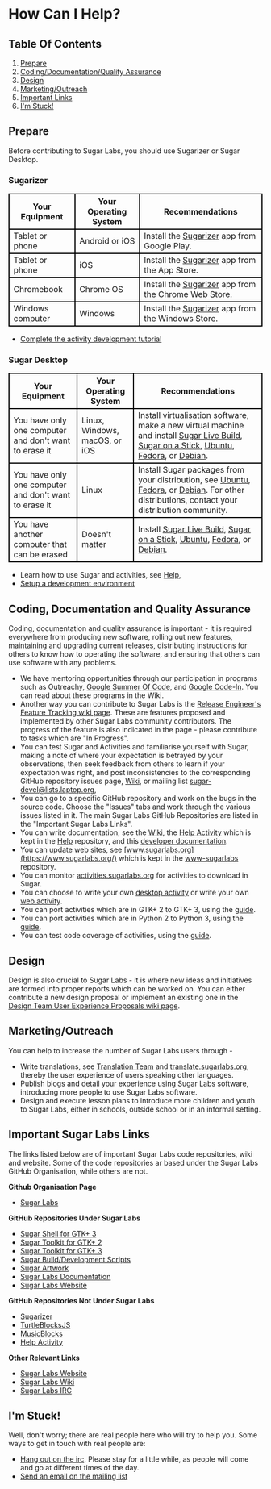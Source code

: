 # How Can I Help?
## Table Of Contents
1.  [Prepare](#PREPARE)
2.  [Coding/Documentation/Quality Assurance](#OUTREACHY-GSOC)
3.  [Design](#DESIGN-TEAM)
4.  [Marketing/Outreach](#MARKETING-OUTREACH)
5.  [Important Links](#IMPORTANT-LINKS)
5.  [I'm Stuck!](#IM-STUCK)

## <a name="PREPARE"></a> Prepare
Before contributing to Sugar Labs, you should use Sugarizer or Sugar Desktop.

### Sugarizer

<table style="width:100%; border-collapse:collapse">
  <tbody><tr>
    <th style="border: 2px black solid">Your Equipment</th>
    <th style="border: 2px black solid">Your Operating System</th> 
    <th style="border: 2px black solid">Recommendations</th>
  </tr>
  <tr>
    <td style="border: 2px black solid">Tablet or phone</td>
    <td style="border: 2px black solid">Android or iOS</td> 
    <td style="border: 2px black solid">Install the <a href="https://sugarizer.org/">Sugarizer</a> app from Google Play.</td>
  </tr>
  <tr>
    <td style="border: 2px black solid">Tablet or phone</td>
    <td style="border: 2px black solid">iOS</td> 
    <td style="border: 2px black solid">Install the <a href="https://sugarizer.org/">Sugarizer</a> app from the App Store.</td>
  </tr>
  <tr>
    <td style="border: 2px black solid">Chromebook</td>
    <td style="border: 2px black solid">Chrome OS</td> 
   <td style="border: 2px black solid">Install the <a href="https://sugarizer.org/">Sugarizer</a> app from the Chrome Web Store.</td>
  </tr>
  <tr>
    <td style="border: 2px black solid">Windows computer</td>
    <td style="border: 2px black solid">Windows</td> 
    <td style="border: 2px black solid">Install the <a href="https://sugarizer.org/">Sugarizer</a> app from the Windows Store.</td>
  </tr>
</tbody></table>

  * [Complete the activity development tutorial](https://github.com/llaske/sugarizer/blob/master/docs/tutorial.md)
 

### Sugar Desktop

<table style="width:100%; border-collapse:collapse">
  <tr>
    <th style="border: 2px black solid">Your Equipment</th>
    <th style="border: 2px black solid">Your Operating System</th> 
    <th style="border: 2px black solid">Recommendations</th>
  </tr>
  <tr>
    <td style="border: 2px black solid">You have only one computer and don't want to erase it</td>
    <td style="border: 2px black solid">Linux, Windows, macOS, or iOS</td> 
    <td style="border: 2px black solid">Install virtualisation software, make a new virtual machine and install <a href="https://wiki.sugarlabs.org/go/Live_Build">Sugar Live Build</a>, <a href="https://wiki.sugarlabs.org/go/SoaS">Sugar on a Stick</a>, <a href="https://wiki.sugarlabs.org/go/Ubuntu">Ubuntu</a>, <a href="https://wiki.sugarlabs.org/go/Fedora">Fedora</a>, or <a href="https://wiki.sugarlabs.org/go/Debian">Debian</a>.</td>
  </tr>
  <tr>
    <td style="border: 2px black solid">You have only one computer and don't want to erase it</td>
    <td style="border: 2px black solid">Linux</td> 
    <td style="border: 2px black solid">Install Sugar packages from your distribution, see <a href="https://wiki.sugarlabs.org/go/Ubuntu">Ubuntu</a>, <a href="https://wiki.sugarlabs.org/go/Fedora">Fedora</a>, or <a href="https://wiki.sugarlabs.org/go/Debian">Debian</a>. For other distributions, contact your distribution community.</td>
  </tr>
  <tr>
    <td style="border: 2px black solid">You have another computer that can be erased</td>
    <td style="border: 2px black solid">Doesn't matter</td> 
    <td style="border: 2px black solid">Install <a href="https://wiki.sugarlabs.org/go/Live_Build">Sugar Live Build</a>, <a href="https://wiki.sugarlabs.org/go/SoaS">Sugar on a Stick</a>, <a href="https://wiki.sugarlabs.org/go/Ubuntu">Ubuntu</a>, <a href="https://wiki.sugarlabs.org/go/Fedora">Fedora</a>, or <a href="https://wiki.sugarlabs.org/go/Debian">Debian</a>.</td>
  </tr>
</table>

  * Learn how to use Sugar and activities, see [Help](https://help.sugarlabs.org/),
  * [Setup a development environment](https://github.com/sugarlabs/sugar/blob/master/docs/development-environment.md)


## <a name="OUTREACHY-GSOC"></a> Coding, Documentation and Quality Assurance
Coding, documentation and quality assurance is important - it is required everywhere from producing new software, rolling out new features, maintaining and upgrading current releases, distributing instructions for others to know how to operating the software, and ensuring that others can use software with any problems.

  * We have mentoring opportunities through our participation in programs such as Outreachy, [Google Summer Of Code](https://wiki.sugarlabs.org/go/Summer_of_Code/2017), and [Google Code-In](https://wiki.sugarlabs.org/go/Google_Code_In_2017). You can read about these programs in the Wiki.
  * Another way you can contribute to Sugar Labs is the [Release Engineer's Feature Tracking wiki page](https://wiki.sugarlabs.org/go/Features). These are features proposed and implemented by other Sugar Labs community contributors. The progress of the feature is also indicated in the page - please contribute to tasks which are "In Progress".
  * You can test Sugar and Activities and familiarise yourself with Sugar, making a note of where your expectation is betrayed by your observations, then seek feedback from others to learn if your expectation was right, and post inconsistencies to the corresponding GitHub repository issues page, [Wiki](https://wiki.sugarlabs.org), or mailing list [sugar-devel@lists.laptop.org][2],
  * You can go to a specific GitHub repository and work on the bugs in the source code.  Choose the "Issues" tabs and work through the various issues listed in it. The main Sugar Labs GitHub Repositories are listed in the "Important Sugar Labs Links".
  * You can write documentation, see the [Wiki](https://wiki.sugarlabs.org), the [Help Activity](http://wiki.sugarlabs.org/go/Activities/Help/Contribute) which is kept in the [Help](https://github.com/godiard/help-activity) repository, and this [developer documentation](docs.md).
  * You can update web sites, see [www.sugarlabs.org](https://www.sugarlabs.org/) which is kept in the [www-sugarlabs](https://github.com/sugarlabs/www-sugarlabs) repository.
  * You can monitor [activities.sugarlabs.org](https://activities.sugarlabs.org/) for activities to download in Sugar.
  * You can choose to write your own [desktop activity][1] or write your own [web activity][5].
  * You can port activities which are in GTK+ 2 to GTK+ 3, using the [guide](gtk3-porting-guide.md).
  * You can port activities which are in Python 2 to Python 3, using the [guide](python-porting-guide.md).
  * You can test code coverage of activities, using the [guide](python-coverage-guide.md).

## <a name="DESIGN-TEAM"></a> Design
Design is also crucial to Sugar Labs - it is where new ideas and initiatives are formed into proper reports which can be worked on. You can either contribute a new design proposal or implement an existing one in the [Design Team User Experience Proposals wiki page](https://wiki.sugarlabs.org/go/Design_Team/Proposals).

## <a name="MARKETING-OUTREACH"></a> Marketing/Outreach
You can help to increase the number of Sugar Labs users through -

  * Write translations, see [Translation Team](https://wiki.sugarlabs.org/go/Translation_Team) and [translate.sugarlabs.org](https://translate.sugarlabs.org/), thereby the user experience of users speaking other languages.
  * Publish blogs and detail your experience using Sugar Labs software, introducing more people to use Sugar Labs software.
  * Design and execute lesson plans to introduce more children and youth to Sugar Labs, either in schools, outside school or in an informal setting.

## <a name="IMPORTANT-LINKS"></a> Important Sugar Labs Links
The links listed below are of important Sugar Labs code repositories, wiki and website. Some of the code repositories ar based under the Sugar Labs GitHub Organisation, while others are not.

__Github Organisation Page__

  * [Sugar Labs](https://github.com/sugarlabs)

__GitHub Repositories Under Sugar Labs__

  * [Sugar Shell for GTK+ 3](https://github.com/sugarlabs/sugar)
  * [Sugar Toolkit for GTK+ 2](https://github.com/sugarlabs/sugar-toolkit)
  * [Sugar Toolkit for GTK+ 3](https://github.com/sugarlabs/sugar-toolkit-gtk3)
  * [Sugar Build/Development Scripts](https://github.com/sugarlabs/sugar-build)
  * [Sugar Artwork](https://github.com/sugarlabs/sugar-artwork)
  * [Sugar Labs Documentation](https://github.com/sugarlabs/sugar-docs)
  * [Sugar Labs Website](https://github.com/sugarlabs/www-sugarlabs)

__GitHub Repositories Not Under Sugar Labs__

  * [Sugarizer](https://github.com/llaske/sugarizer)
  * [TurtleBlocksJS](https://github.com/walterbender/turtleblocksjs)
  * [MusicBlocks](https://github.com/walterbender/musicblocks)
  * [Help Activity](https://github.com/godiard/help-activity)

__Other Relevant Links__

  * [Sugar Labs Website](https://www.sugarlabs.org/)
  * [Sugar Labs Wiki](https://wiki.sugarlabs.org/go/Welcome_to_the_Sugar_Labs_wiki)
  * [Sugar Labs IRC](https://chat.sugarlabs.org:9091/)

## <a name="IM-STUCK"></a>I'm Stuck!
Well, don't worry; there are real people here who will try to help you. Some
ways to get in touch with real people are:

* [Hang out on the irc](irc://irc.freenode.net#sugar). Please stay for a
little while, as people will come and go at different times of the day.
* [Send an email on the mailing list][3]


[1]: desktop-activity.md
[2]: https://bugs.sugarlabs.org
[3]: https://lists.sugarlabs.org/listinfo/sugar-devel
[4]: https://wiki.sugarlabs.org/go/Mentors
[5]: web-activity.md
